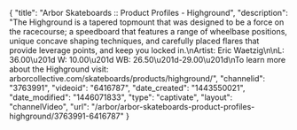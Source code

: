 {
    "title": "Arbor Skateboards :: Product Profiles - Highground",
    "description": "The Highground is a tapered topmount that was designed to be a force on the racecourse; a speedboard that features a range of wheelbase positions, unique concave shaping techniques, and carefully placed flares that provide leverage points, and keep you locked in.\nArtist: Eric Waetzig\n\nL: 36.00\u201d W: 10.00\u201d WB: 26.50\u201d-29.00\u201d\nTo learn more about the Highground visit: arborcollective.com\/skateboards\/products\/highground\/",
    "channelid": "3763991",
    "videoid": "6416787",
    "date_created": "1443550021",
    "date_modified": "1446071833",
    "type": "captivate",
    "layout": "channelVideo",
    "url": "\/arbor\/arbor-skateboards-product-profiles-highground\/3763991-6416787"
}